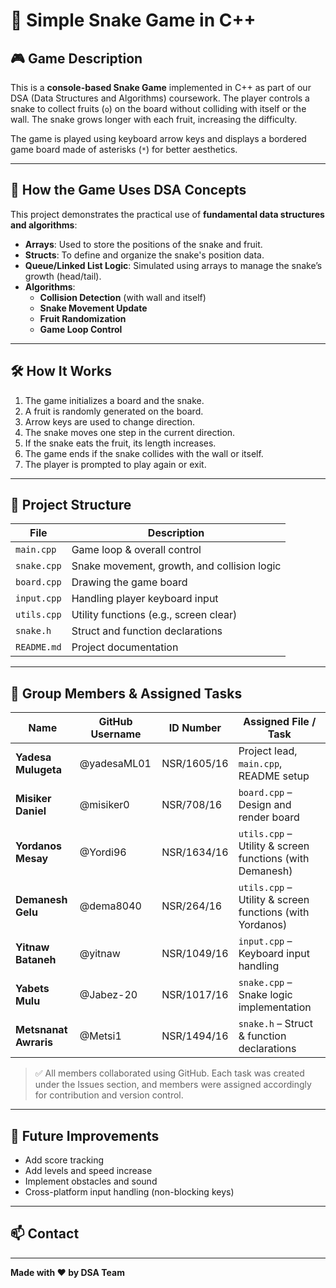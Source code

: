 # 🐍 Simple Snake Game in C++

## 🎮 Game Description

This is a **console-based Snake Game** implemented in C++ as part of our DSA (Data Structures and Algorithms) coursework. The player controls a snake to collect fruits (`o`) on the board without colliding with itself or the wall. The snake grows longer with each fruit, increasing the difficulty.

The game is played using keyboard arrow keys and displays a bordered game board made of asterisks (`*`) for better aesthetics.

---

## 🧠 How the Game Uses DSA Concepts

This project demonstrates the practical use of **fundamental data structures and algorithms**:

- **Arrays**: Used to store the positions of the snake and fruit.
- **Structs**: To define and organize the snake's position data.
- **Queue/Linked List Logic**: Simulated using arrays to manage the snake’s growth (head/tail).
- **Algorithms**:
  - **Collision Detection** (with wall and itself)
  - **Snake Movement Update**
  - **Fruit Randomization**
  - **Game Loop Control**

---

## 🛠️ How It Works

1. The game initializes a board and the snake.
2. A fruit is randomly generated on the board.
3. Arrow keys are used to change direction.
4. The snake moves one step in the current direction.
5. If the snake eats the fruit, its length increases.
6. The game ends if the snake collides with the wall or itself.
7. The player is prompted to play again or exit.

---

## 📂 Project Structure

| **File**        | **Description**                                 |
|-----------------|-------------------------------------------------|
| `main.cpp`      | Game loop & overall control                     |
| `snake.cpp`     | Snake movement, growth, and collision logic     |
| `board.cpp`     | Drawing the game board                          |
| `input.cpp`     | Handling player keyboard input                  |
| `utils.cpp`     | Utility functions (e.g., screen clear)          |
| `snake.h`       | Struct and function declarations                |
| `README.md`     | Project documentation                           |

---

## 👥 Group Members & Assigned Tasks

| **Name**               | **GitHub Username** | **ID Number**  | **Assigned File / Task**                                  |
|------------------------|---------------------|----------------|------------------------------------------------------------|
| **Yadesa Mulugeta**    | @yadesaML01         | NSR/1605/16    | Project lead, `main.cpp`, README setup                     |
| **Misiker Daniel**     | @misiker0           | NSR/708/16     | `board.cpp` – Design and render board                      |
| **Yordanos Mesay**     | @Yordi96            | NSR/1634/16    | `utils.cpp` – Utility & screen functions (with Demanesh)   |
| **Demanesh Gelu**      | @dema8040           | NSR/264/16     | `utils.cpp` – Utility & screen functions (with Yordanos)   |
| **Yitnaw Bataneh**     | @yitnaw             | NSR/1049/16    | `input.cpp` – Keyboard input handling                      |
| **Yabets Mulu**        | @Jabez-20           | NSR/1017/16    | `snake.cpp` – Snake logic implementation                   |
| **Metsnanat Awraris**  | @Metsi1             | NSR/1494/16    | `snake.h` – Struct & function declarations                 |



> ✅ All members collaborated using GitHub. Each task was created under the Issues section, and members were assigned accordingly for contribution and version control.

---

## 📌 Future Improvements

- Add score tracking
- Add levels and speed increase
- Implement obstacles and sound
- Cross-platform input handling (non-blocking keys)

---

## 📫 Contact



---

**Made with ❤️ by DSA Team**



